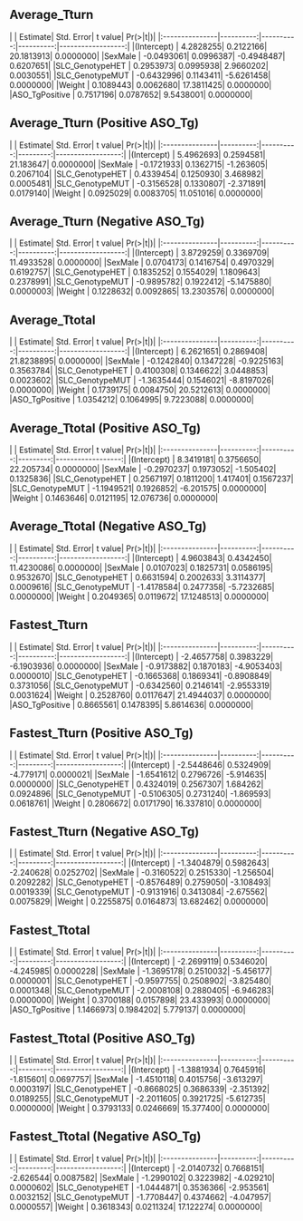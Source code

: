 ## Average_Tturn 

|                |   Estimate| Std. Error|    t value| Pr(>&#124;t&#124;)| |:---------------|----------:|----------:|----------:|------------------:| |(Intercept)     |  4.2828255|  0.2122166| 20.1813913|          0.0000000| |SexMale         | -0.0493061|  0.0996387| -0.4948487|          0.6207651| |SLC_GenotypeHET |  0.2953973|  0.0995938|  2.9660202|          0.0030551| |SLC_GenotypeMUT | -0.6432996|  0.1143411| -5.6261458|          0.0000000| |Weight          |  0.1089443|  0.0062680| 17.3811425|          0.0000000| |ASO_TgPositive  |  0.7517196|  0.0787652|  9.5438001|          0.0000000| 

## Average_Tturn  (Positive ASO_Tg)

|                |   Estimate| Std. Error|   t value| Pr(>&#124;t&#124;)| |:---------------|----------:|----------:|---------:|------------------:| |(Intercept)     |  5.4962693|  0.2594581| 21.183647|          0.0000000| |SexMale         | -0.1721933|  0.1362715| -1.263605|          0.2067104| |SLC_GenotypeHET |  0.4339454|  0.1250930|  3.468982|          0.0005481| |SLC_GenotypeMUT | -0.3156528|  0.1330807| -2.371891|          0.0179140| |Weight          |  0.0925029|  0.0083705| 11.051016|          0.0000000| 

## Average_Tturn  (Negative ASO_Tg)

|                |   Estimate| Std. Error|    t value| Pr(>&#124;t&#124;)| |:---------------|----------:|----------:|----------:|------------------:| |(Intercept)     |  3.8729259|  0.3369709| 11.4933528|          0.0000000| |SexMale         |  0.0704173|  0.1416754|  0.4970329|          0.6192757| |SLC_GenotypeHET |  0.1835252|  0.1554029|  1.1809643|          0.2378991| |SLC_GenotypeMUT | -0.9895782|  0.1922412| -5.1475880|          0.0000003| |Weight          |  0.1228632|  0.0092865| 13.2303576|          0.0000000| 

## Average_Ttotal 

|                |   Estimate| Std. Error|    t value| Pr(>&#124;t&#124;)| |:---------------|----------:|----------:|----------:|------------------:| |(Intercept)     |  6.2621651|  0.2869408| 21.8238895|          0.0000000| |SexMale         | -0.1242840|  0.1347228| -0.9225163|          0.3563784| |SLC_GenotypeHET |  0.4100308|  0.1346622|  3.0448853|          0.0023602| |SLC_GenotypeMUT | -1.3635444|  0.1546021| -8.8197026|          0.0000000| |Weight          |  0.1739175|  0.0084750| 20.5212613|          0.0000000| |ASO_TgPositive  |  1.0354212|  0.1064995|  9.7223088|          0.0000000| 

## Average_Ttotal  (Positive ASO_Tg)

|                |   Estimate| Std. Error|   t value| Pr(>&#124;t&#124;)| |:---------------|----------:|----------:|---------:|------------------:| |(Intercept)     |  8.3419181|  0.3756650| 22.205734|          0.0000000| |SexMale         | -0.2970237|  0.1973052| -1.505402|          0.1325836| |SLC_GenotypeHET |  0.2567197|  0.1811200|  1.417401|          0.1567237| |SLC_GenotypeMUT | -1.1949521|  0.1926852| -6.201575|          0.0000000| |Weight          |  0.1463646|  0.0121195| 12.076736|          0.0000000| 

## Average_Ttotal  (Negative ASO_Tg)

|                |   Estimate| Std. Error|    t value| Pr(>&#124;t&#124;)| |:---------------|----------:|----------:|----------:|------------------:| |(Intercept)     |  4.9603843|  0.4342450| 11.4230086|          0.0000000| |SexMale         |  0.0107023|  0.1825731|  0.0586195|          0.9532670| |SLC_GenotypeHET |  0.6631594|  0.2002633|  3.3114377|          0.0009616| |SLC_GenotypeMUT | -1.4178584|  0.2477358| -5.7232685|          0.0000000| |Weight          |  0.2049365|  0.0119672| 17.1248513|          0.0000000| 

## Fastest_Tturn 

|                |   Estimate| Std. Error|    t value| Pr(>&#124;t&#124;)| |:---------------|----------:|----------:|----------:|------------------:| |(Intercept)     | -2.4657758|  0.3983229| -6.1903936|          0.0000000| |SexMale         | -0.9173882|  0.1870183| -4.9053403|          0.0000010| |SLC_GenotypeHET | -0.1665368|  0.1869341| -0.8908849|          0.3731056| |SLC_GenotypeMUT | -0.6342560|  0.2146141| -2.9553319|          0.0031624| |Weight          |  0.2528760|  0.0117647| 21.4944037|          0.0000000| |ASO_TgPositive  |  0.8665561|  0.1478395|  5.8614636|          0.0000000| 

## Fastest_Tturn  (Positive ASO_Tg)

|                |   Estimate| Std. Error|   t value| Pr(>&#124;t&#124;)| |:---------------|----------:|----------:|---------:|------------------:| |(Intercept)     | -2.5448646|  0.5324909| -4.779171|          0.0000021| |SexMale         | -1.6541612|  0.2796726| -5.914635|          0.0000000| |SLC_GenotypeHET |  0.4324019|  0.2567307|  1.684262|          0.0924896| |SLC_GenotypeMUT | -0.5106305|  0.2731240| -1.869593|          0.0618761| |Weight          |  0.2806672|  0.0171790| 16.337810|          0.0000000| 

## Fastest_Tturn  (Negative ASO_Tg)

|                |   Estimate| Std. Error|   t value| Pr(>&#124;t&#124;)| |:---------------|----------:|----------:|---------:|------------------:| |(Intercept)     | -1.3404879|  0.5982643| -2.240628|          0.0252702| |SexMale         | -0.3160522|  0.2515330| -1.256504|          0.2092282| |SLC_GenotypeHET | -0.8576489|  0.2759050| -3.108493|          0.0019339| |SLC_GenotypeMUT | -0.9131916|  0.3413084| -2.675562|          0.0075829| |Weight          |  0.2255875|  0.0164873| 13.682462|          0.0000000| 

## Fastest_Ttotal 

|                |   Estimate| Std. Error|   t value| Pr(>&#124;t&#124;)| |:---------------|----------:|----------:|---------:|------------------:| |(Intercept)     | -2.2699119|  0.5346020| -4.245985|          0.0000228| |SexMale         | -1.3695178|  0.2510032| -5.456177|          0.0000001| |SLC_GenotypeHET | -0.9597755|  0.2508902| -3.825480|          0.0001348| |SLC_GenotypeMUT | -2.0008108|  0.2880405| -6.946283|          0.0000000| |Weight          |  0.3700188|  0.0157898| 23.433993|          0.0000000| |ASO_TgPositive  |  1.1466973|  0.1984202|  5.779137|          0.0000000| 

## Fastest_Ttotal  (Positive ASO_Tg)

|                |   Estimate| Std. Error|   t value| Pr(>&#124;t&#124;)| |:---------------|----------:|----------:|---------:|------------------:| |(Intercept)     | -1.3881934|  0.7645916| -1.815601|          0.0697757| |SexMale         | -1.4510118|  0.4015756| -3.613297|          0.0003197| |SLC_GenotypeHET | -0.8668025|  0.3686339| -2.351392|          0.0189255| |SLC_GenotypeMUT | -2.2011605|  0.3921725| -5.612735|          0.0000000| |Weight          |  0.3793133|  0.0246669| 15.377400|          0.0000000| 

## Fastest_Ttotal  (Negative ASO_Tg)

|                |   Estimate| Std. Error|   t value| Pr(>&#124;t&#124;)| |:---------------|----------:|----------:|---------:|------------------:| |(Intercept)     | -2.0140732|  0.7668151| -2.626544|          0.0087582| |SexMale         | -1.2990102|  0.3223982| -4.029210|          0.0000602| |SLC_GenotypeHET | -1.0444871|  0.3536366| -2.953561|          0.0032152| |SLC_GenotypeMUT | -1.7708447|  0.4374662| -4.047957|          0.0000557| |Weight          |  0.3618343|  0.0211324| 17.122274|          0.0000000| 

